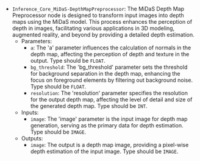 - `Inference_Core_MiDaS-DepthMapPreprocessor`: The MiDaS Depth Map Preprocessor node is designed to transform input images into depth maps using the MiDaS model. This process enhances the perception of depth in images, facilitating various applications in 3D modeling, augmented reality, and beyond by providing a detailed depth estimation.
    - Parameters:
        - `a`: The 'a' parameter influences the calculation of normals in the depth map, affecting the perception of depth and texture in the output. Type should be `FLOAT`.
        - `bg_threshold`: The 'bg_threshold' parameter sets the threshold for background separation in the depth map, enhancing the focus on foreground elements by filtering out background noise. Type should be `FLOAT`.
        - `resolution`: The 'resolution' parameter specifies the resolution for the output depth map, affecting the level of detail and size of the generated depth map. Type should be `INT`.
    - Inputs:
        - `image`: The 'image' parameter is the input image for depth map generation, serving as the primary data for depth estimation. Type should be `IMAGE`.
    - Outputs:
        - `image`: The output is a depth map image, providing a pixel-wise depth estimation of the input image. Type should be `IMAGE`.
